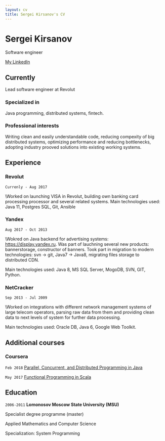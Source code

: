 ```yaml
---
layout: cv
title: Sergei Kirsanov's CV
---
```

# Sergei Kirsanov
Software engineer

<div id="webaddress">
<a href="www.linkedin.com/in/sergeikirsanov">My LinkedIn</a>
</div>


## Currently

Lead software engineer at Revolut

### Specialized in

Java programming, distributed systems, fintech.

### Professional interests

Writing clean and easily understandable code, reducing compexity of big distributed systems, 
optimizing performance and reducing bottlenecks, adopting industry prooved solutions into existing working systems.  

## Experience

### Revolut

`Currenly - Aug 2017`

\Worked on launching VISA in Revolut, building own banking card processing processor and several related systems.
Main technologies used: Java 11, Postgres SQL, Git, Ansible

### Yandex

`Aug 2017 - Oct 2013` 

\Wokred on Java backend for advertising systems: https://display.yandex.ru.
Was part of lauchning several new products: bannerstorage, constructor of banners.
Took part in migration to modern technologies: svn -> git, Java7 -> Java8, migrating files storage to distributed CDN.

Main technologies used: Java 8, MS SQL Server, MogoDB, SVN, GIT, Python.

### NetCracker

`Sep 2013 - Jul 2009`

\Worked on integrations with different network management systems of large telecom operators, parsing raw data from them
and providing clean data to next levels of system for further data processing.

Main technologies used: Oracle DB, Java 6, Google Web Toolkit.

## Additional courses

### Coursera

`Feb 2018`
[Parallel, Concurrent, and Distributed Programming in Java](https://www.coursera.org/account/accomplishments/specialization/TYCS23RJZ2X8)


`May 2017`
[Functional Programming in Scala](https://www.coursera.org/account/accomplishments/specialization/JVEQ8MDK35FQ)


## Education


`2006-2011`
__Lomonosov Moscow State University (MSU)__

Specialist degree programme (master)

Applied Mathematics and Computer Science

Specialization: System Programming


<!-- ### Footer

Last updated: June 2022 -->

